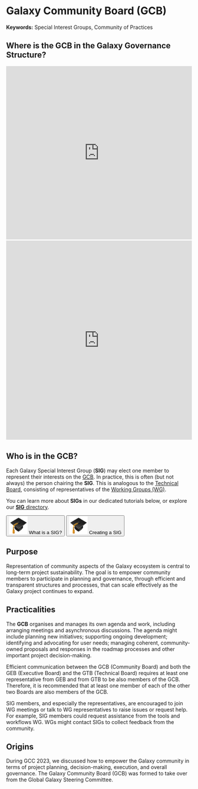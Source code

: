 # Galaxy Community Board (GCB)

**Keywords:** Special Interest Groups, Community of Practices

## Where is the GCB in the Galaxy Governance Structure?

<div class="row">
  <div class="col-md-6"> <iframe src="https://training.galaxyproject.org/training-material/topics/community/faqs/?expand-all=true#details-what-is-the-galaxy-governance-structure" height="470px" width="100%" scrolling="no" frameborder="0"></iframe>
  </div>
  <div class="col-md-6"> <iframe src="https://training.galaxyproject.org/training-material/topics/community/faqs/?expand-all=true#details-what-s-the-galaxy-community-board" height="540px" width="100%" scrolling="no" frameborder="0"></iframe>
  </div>
</div>

<div style="clear:both;"></div> <!-- Clear the floats -->

## Who is in the GCB?
Each Galaxy Special Interest Group (**SIG**) may elect one member to represent their interests on the [GCB](/community/governance/gcb/). In practice, this is often (but not always) the person chairing the **SIG**.
This is analogous to the [Technical Board](/community/governance/gtb/), consisting of representatives of the [Working Groups (WG)](/community/wg).

You can learn more about **SIGs** in our dedicated tutorials below, or explore our [**SIG** directory](/community/sig).

<button type = "https://training.galaxyproject.org/training-material/topics/community/tutorials/sig_define/tutorial.html" target="_blank">
  <img src="gtn_hat.png" alt="GTN Hat" width = "50">
  What is a SIG?
</button>

<button type = "https://training.galaxyproject.org/training-material/topics/community/tutorials/sig_create/tutorial.html" target="_blank">
  <img src="gtn_hat.png" alt="GTN Hat" width = "50">
  Creating a SIG
</button>

## Purpose

Representation of community aspects of the Galaxy ecosystem is central to long-term project sustainability. The goal is to empower community members
to participate in planning and governance, through efficient and transparent structures and processes, that can scale effectively as the Galaxy project continues to expand.

## Practicalities

The **GCB** organises and manages its own agenda and work, including arranging meetings and asynchronous discussions. The agenda might include planning new initiatives; supporting ongoing development; identifying and advocating for user needs; managing coherent, community-owned proposals and responses in the roadmap
processes and other important project decision-making.

Efficient communication between the GCB (Community Board) and both the GEB (Executive Board) and the GTB (Technical Board) requires at least one representative
from GEB and from GTB to be also members of the GCB. Therefore, it is recommended that at least one member of each of the other two Boards are also members of the GCB.

SIG members, and especially the representatives, are encouraged to join WG meetings or talk to WG representatives to raise issues or request help.
For example, SIG members could request assistance from the tools and workflows WG. WGs might contact SIGs to collect feedback from the community.

## Origins

During GCC 2023, we discussed how to empower the Galaxy community in terms of project planning, decision-making, execution, and overall governance. The Galaxy Community Board (GCB) was formed to take over from the Global Galaxy Steering Committee.
